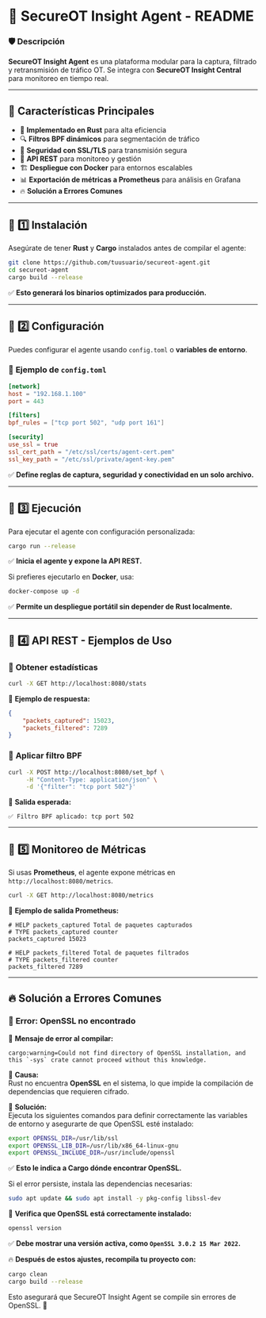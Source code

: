 # 📌 **SecureOT Insight Agent - README**
### 🛡️ **Descripción**
**SecureOT Insight Agent** es una plataforma modular para la captura, filtrado y retransmisión de tráfico OT. Se integra con **SecureOT Insight Central** para monitoreo en tiempo real.

---

## 🚀 **Características Principales**
- 🦀 **Implementado en Rust** para alta eficiencia  
- 🔍 **Filtros BPF dinámicos** para segmentación de tráfico  
- 🔐 **Seguridad con SSL/TLS** para transmisión segura  
- 📡 **API REST** para monitoreo y gestión  
- 🏗️ **Despliegue con Docker** para entornos escalables  
- 📊 **Exportación de métricas a Prometheus** para análisis en Grafana  
- 🔥 **Solución a Errores Comunes**

---

## 🔹 **1️⃣ Instalación**
Asegúrate de tener **Rust** y **Cargo** instalados antes de compilar el agente:

```bash
git clone https://github.com/tuusuario/secureot-agent.git
cd secureot-agent
cargo build --release
```
✅ **Esto generará los binarios optimizados para producción.**

---

## 🔹 **2️⃣ Configuración**
Puedes configurar el agente usando `config.toml` o **variables de entorno**.

### 📜 **Ejemplo de `config.toml`**
```toml
[network]
host = "192.168.1.100"
port = 443

[filters]
bpf_rules = ["tcp port 502", "udp port 161"]

[security]
use_ssl = true
ssl_cert_path = "/etc/ssl/certs/agent-cert.pem"
ssl_key_path = "/etc/ssl/private/agent-key.pem"
```
✅ **Define reglas de captura, seguridad y conectividad en un solo archivo.**

---

## 🔹 **3️⃣ Ejecución**
Para ejecutar el agente con configuración personalizada:

```bash
cargo run --release
```
✅ **Inicia el agente y expone la API REST.**

Si prefieres ejecutarlo en **Docker**, usa:

```bash
docker-compose up -d
```
✅ **Permite un despliegue portátil sin depender de Rust localmente.**

---

## 🔹 **4️⃣ API REST - Ejemplos de Uso**
### 📜 **Obtener estadísticas**
```bash
curl -X GET http://localhost:8080/stats
```
📜 **Ejemplo de respuesta:**
```json
{
    "packets_captured": 15023,
    "packets_filtered": 7289
}
```

### 📜 **Aplicar filtro BPF**
```bash
curl -X POST http://localhost:8080/set_bpf \
     -H "Content-Type: application/json" \
     -d '{"filter": "tcp port 502"}'
```
📜 **Salida esperada:**
```
✅ Filtro BPF aplicado: tcp port 502
```

---

## 🔹 **5️⃣ Monitoreo de Métricas**
Si usas **Prometheus**, el agente expone métricas en `http://localhost:8080/metrics`.

```bash
curl -X GET http://localhost:8080/metrics
```
📜 **Ejemplo de salida Prometheus:**
```
# HELP packets_captured Total de paquetes capturados
# TYPE packets_captured counter
packets_captured 15023

# HELP packets_filtered Total de paquetes filtrados
# TYPE packets_filtered counter
packets_filtered 7289
```
---

## 🔥 **Solución a Errores Comunes**
### 📌 **Error: OpenSSL no encontrado**
📜 **Mensaje de error al compilar:**
```
cargo:warning=Could not find directory of OpenSSL installation, and this `-sys` crate cannot proceed without this knowledge.
```

📌 **Causa:**  
Rust no encuentra **OpenSSL** en el sistema, lo que impide la compilación de dependencias que requieren cifrado.  

📌 **Solución:**  
Ejecuta los siguientes comandos para definir correctamente las variables de entorno y asegurarte de que OpenSSL esté instalado:  

```bash
export OPENSSL_DIR=/usr/lib/ssl
export OPENSSL_LIB_DIR=/usr/lib/x86_64-linux-gnu
export OPENSSL_INCLUDE_DIR=/usr/include/openssl
```
✅ **Esto le indica a Cargo dónde encontrar OpenSSL.**  

Si el error persiste, instala las dependencias necesarias:
```bash
sudo apt update && sudo apt install -y pkg-config libssl-dev
```

📜 **Verifica que OpenSSL está correctamente instalado:**
```bash
openssl version
```
✅ **Debe mostrar una versión activa, como `OpenSSL 3.0.2 15 Mar 2022`.**  

🔥 **Después de estos ajustes, recompila tu proyecto con:**
```bash
cargo clean
cargo build --release
```
Esto asegurará que SecureOT Insight Agent se compile sin errores de OpenSSL. 🚀  


